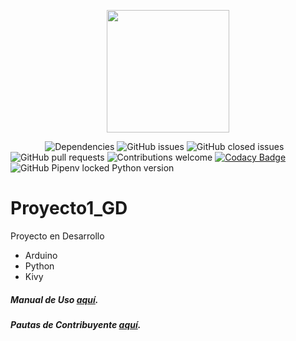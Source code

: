 <p align="center"><img src="Imagenes/Logo_Final.png" width="196px"><p>

&nbsp;&nbsp;&nbsp;&nbsp;&nbsp;&nbsp;&nbsp;&nbsp;&nbsp;&nbsp;&nbsp;&nbsp;&nbsp;
![Dependencies](https://img.shields.io/badge/dependencies-up%20to%20date-brightgreen.svg)
![GitHub issues](https://img.shields.io/github/issues-raw/e2innovation/Proyecto1_GD)
![GitHub closed issues](https://img.shields.io/github/issues-closed-raw/e2innovation/Proyecto1_GD)
![GitHub pull requests](https://img.shields.io/github/issues-pr/e2innovation/Proyecto1_GD)
![Contributions welcome](https://img.shields.io/badge/contributions-welcome-orange.svg)
[![Codacy Badge](https://api.codacy.com/project/badge/Grade/7fdadea784e44560885ccfa3d02c0ffc)](https://www.codacy.com/manual/eduardo-zarate/Proyecto1_GD?utm_source=github.com&amp;utm_medium=referral&amp;utm_content=e2innovation/Proyecto1_GD&amp;utm_campaign=Badge_Grade)
![GitHub Pipenv locked Python version](https://img.shields.io/github/pipenv/locked/python-version/e2innovation/Proyecto1_GD)

# Proyecto1_GD

Proyecto en Desarrollo
- Arduino
- Python
- Kivy

##### Manual de Uso  [aquí](./Manual.md).
##### Pautas de Contribuyente [aquí](./CONTRIBUTING.md).
